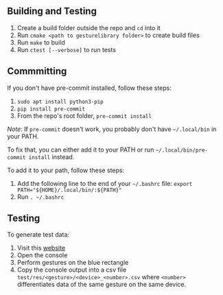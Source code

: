 ## Building and Testing
1. Create a build folder outside the repo and `cd` into it
2. Run `cmake <path to gesturelibrary folder>` to create build files
3. Run `make` to build
4. Run `ctest [--verbose]` to run tests

## Commmitting
If you don't have pre-commit installed, follow these steps:
1. `sudo apt install python3-pip`
2. `pip install pre-commit`
3. From the repo's root folder, `pre-commit install`

*Note*: If `pre-commit` doesn't work, you probably don't have `~/.local/bin` in your PATH.

To fix that, you can either add it to your PATH or run `~/.local/bin/pre-commit install` instead.

To add it to your path, follow these steps:
1. Add the following line to the end of your `~/.bashrc` file: `export PATH="${HOME}/.local/bin/:${PATH}"`
2. Run `. ~/.bashrc`

## Testing
To generate test data:
1. Visit this [website](https://dartpad.dev/?id=dd735da036a2b0a468f94d5f6566b3f1)
2. Open the console
3. Perform gestures on the blue rectangle
4. Copy the console output into a csv file `test/res/<gesture>/<device>_<number>.csv` where `<number>` differentiates data of the same gesture on the same device.
